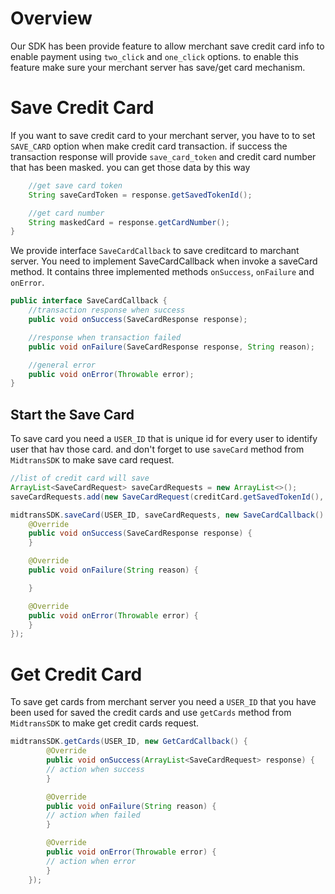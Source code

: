 # Overview
Our SDK has been provide feature to allow merchant save credit card info to enable payment using `two_click` and `one_click` options. to enable this feature make sure your merchant server has save/get card mechanism.
# Save Credit Card
If you want to save credit card to your merchant server, you have to to set `SAVE_CARD`  option when make credit card transaction. if success the transaction response will provide `save_card_token` and credit card number that has been masked. you can get those data by this way
```Java
    //get save card token
    String saveCardToken = response.getSavedTokenId();

    //get card number
    String maskedCard = response.getCardNumber();
}
```
We provide interface `SaveCardCallback` to  save creditcard to marchant server. You  need to implement SaveCardCallback when invoke a saveCard method.
It contains three implemented methods `onSuccess`, `onFailure` and `onError`.

```Java
public interface SaveCardCallback {
    //transaction response when success
    public void onSuccess(SaveCardResponse response);

    //response when transaction failed
    public void onFailure(SaveCardResponse response, String reason);

    //general error
    public void onError(Throwable error);
}
```

## Start the Save Card
To save card you need a `USER_ID` that is unique id for every user to identify user that hav those card. and don't forget to use `saveCard` method from `MidtransSDK` to make save card request.

```Java
//list of credit card will save
ArrayList<SaveCardRequest> saveCardRequests = new ArrayList<>();
saveCardRequests.add(new SaveCardRequest(creditCard.getSavedTokenId(), creditCard.getMaskedCard(), cardType));

midtransSDK.saveCard(USER_ID, saveCardRequests, new SaveCardCallback() {
    @Override
    public void onSuccess(SaveCardResponse response) {
    }

    @Override
    public void onFailure(String reason) {

    }

    @Override
    public void onError(Throwable error) {
    }
});
```

# Get Credit Card
To save get cards from merchant server  you need a `USER_ID` that you have been used for saved the credit cards and use `getCards` method from `MidtransSDK` to make get credit cards request.
```Java
midtransSDK.getCards(USER_ID, new GetCardCallback() {
        @Override
        public void onSuccess(ArrayList<SaveCardRequest> response) {
        // action when success
        }

        @Override
        public void onFailure(String reason) {
        // action when failed
        }

        @Override
        public void onError(Throwable error) {
        // action when error
        }
    });
```
